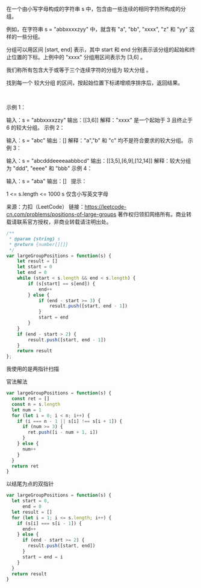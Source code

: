 在一个由小写字母构成的字符串 s 中，包含由一些连续的相同字符所构成的分组。

例如，在字符串 s = "abbxxxxzyy" 中，就含有 "a", "bb", "xxxx", "z" 和 "yy" 这样的一些分组。

分组可以用区间 [start, end] 表示，其中 start 和 end 分别表示该分组的起始和终止位置的下标。上例中的 "xxxx" 分组用区间表示为 [3,6] 。

我们称所有包含大于或等于三个连续字符的分组为 较大分组 。

找到每一个 较大分组 的区间，按起始位置下标递增顺序排序后，返回结果。

 

示例 1：

输入：s = "abbxxxxzzy"
输出：[[3,6]]
解释："xxxx" 是一个起始于 3 且终止于 6 的较大分组。
示例 2：

输入：s = "abc"
输出：[]
解释："a","b" 和 "c" 均不是符合要求的较大分组。
示例 3：

输入：s = "abcdddeeeeaabbbcd"
输出：[[3,5],[6,9],[12,14]]
解释：较大分组为 "ddd", "eeee" 和 "bbb"
示例 4：

输入：s = "aba"
输出：[]
 
提示：

1 <= s.length <= 1000
s 仅含小写英文字母


来源：力扣（LeetCode）
链接：https://leetcode-cn.com/problems/positions-of-large-groups
著作权归领扣网络所有。商业转载请联系官方授权，非商业转载请注明出处。

```js
/**
 * @param {string} s
 * @return {number[][]}
 */
var largeGroupPositions = function(s) {
    let result = []
    let start = 0
    let end = 0
    while (start < s.length && end < s.length) {
        if (s[start] == s[end]) {
            end++
        } else {
            if (end - start >= 3) {
                result.push([start, end - 1])
            }
            start = end
        }
    }
    if (end - start > 2) {
        result.push([start, end - 1])
    }
    return result
};
```
我使用的是两指针扫描

官法解法
```js
var largeGroupPositions = function(s) {
  const ret = []
  const n = s.length
  let num = 1
  for (let i = 0; i < n; i++) {
    if (i === n - 1 || s[i] !== s[i + 1]) {
      if (num >= 3) {
        ret.push([i - num + 1, i])
      }
    } else {
      num++
    }
  }
  return ret
}
```

以结尾为点的双指针
```js
var largeGroupPositions = function(s) {
  let start = 0,
      end = 0
  let result = []
  for (let i = 1; i <= s.length; i++) {
    if (s[i] === s[i - 1]) {
      end++
    } else {
      if (end - start >= 2) {
        result.push([start, end])
      }
      start = end = i
    }
  }
  return result
}
```

